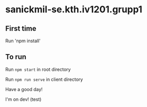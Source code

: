 # sanickmil-se.kth.iv1201.grupp1

## First time
Run 'npm install'

## To run
Run <code>npm start</code> in root directory

Run <code>npm run serve</code> in client directory

Have a good day!

I'm on dev! (test)